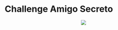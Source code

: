 <p align="center">
  <h1> Challenge Amigo Secreto </h1>
</p>

<p align="center">
  <img src="http://img.shields.io/static/v1?label=STATUS&message=EM%20DESENVOLVIMENTO&color=GREEN&style=for-the-badge" />
</p>
